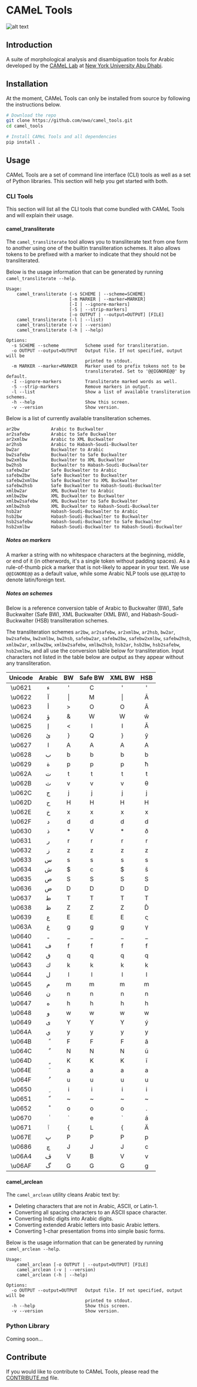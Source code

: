# CAMeL Tools

![alt text](camel_logo.png "CAMeL logo")

## Introduction

A suite of morphological analysis and disambiguation tools for Arabic developed
by the
[CAMeL Lab](https://nyuad.nyu.edu/en/research/faculty-research/camel-lab.html)
at [New York University Abu Dhabi](http://nyuad.nyu.edu/).

## Installation

At the moment, CAMeL Tools can only be installed from source by following the
instructions below.

```bash
# Download the repo
git clone https://github.com/owo/camel_tools.git
cd camel_tools

# Install CAMeL Tools and all dependencies
pip install .
```

## Usage

CAMeL Tools are a set of command line interface (CLI) tools as well as a set
of Python libraries. This section will help you get started with both.

### CLI Tools

This section will list all the CLI tools that come bundled with CAMeL Tools and
will explain their usage.

#### camel_transliterate

The `camel_transliterate` tool allows you to transliterate text from one form
to another using one of the builtin transliteration schemes. It also allows
tokens to be prefixed with a marker to indicate that they should not be
transliterated.

Below is the usage information that can be generated by running
`camel_transliterate --help`.

```none
Usage:
    camel_transliterate (-s SCHEME | --scheme=SCHEME)
                        [-m MARKER | --marker=MARKER]
                        [-I | --ignore-markers]
                        [-S | --strip-markers]
                        [-o OUTPUT | --output=OUTPUT] [FILE]
    camel_transliterate (-l | --list)
    camel_transliterate (-v | --version)
    camel_transliterate (-h | --help)

Options:
  -s SCHEME --scheme          Scheme used for transliteration.
  -o OUTPUT --output=OUTPUT   Output file. If not specified, output will be
                              printed to stdout.
  -m MARKER --marker=MARKER   Marker used to prefix tokens not to be
                              transliterated. Set to '@@IGNORE@@' by default.
  -I --ignore-markers         Transliterate marked words as well.
  -S --strip-markers          Remove markers in output.
  -l --list                   Show a list of available transliteration schemes.
  -h --help                   Show this screen.
  -v --version                Show version.
```

Below is a list of currently available transliteration schemes.

```none
ar2bw            Arabic to Buckwalter
ar2safebw        Arabic to Safe Buckwalter
ar2xmlbw         Arabic to XML Buckwalter
ar2hsb           Arabic to Habash-Soudi-Buckwalter
bw2ar            Buckwalter to Arabic
bw2safebw        Buckwalter to Safe Buckwalter
bw2xmlbw         Buckwalter to XML Buckwalter
bw2hsb           Buckwalter to Habash-Soudi-Buckwalter
safebw2ar        Safe Buckwalter to Arabic
safebw2bw        Safe Buckwalter to Buckwalter
safebw2xmlbw     Safe Buckwalter to XML Buckwalter
safebw2hsb       Safe Buckwalter to Habash-Soudi-Buckwalter
xmlbw2ar         XML Buckwalter to Arabic
xmlbw2bw         XML Buckwalter to Buckwalter
xmlbw2safebw     XML Buckwalter to Safe Buckwalter
xmlbw2hsb        XML Buckwalter to Habash-Soudi-Buckwalter
hsb2ar           Habash-Soudi-Buckwalter to Arabic
hsb2bw           Habash-Soudi-Buckwalter to Buckwalter
hsb2safebw       Habash-Soudi-Buckwalter to Safe Buckwalter
hsb2xmlbw        Habash-Soudi-Buckwalter to Habash-Soudi-Buckwalter
```

##### Notes on markers

A marker a string with no whitespace characters at the beginning, middle, or
end of it (in otherwords, it's a single token without padding spaces). As a
rule-of-thumb pick a marker that is not-likely to appear in your text. We
use `@@IGNORE@@` as a default value, while some Arabic NLP tools use `@@LAT@@`
to denote latin/foreign text.

##### Notes on schemes

Below is a reference conversion table of Arabic to Buckwalter (BW), Safe
Buckwalter (Safe BW), XML Buckwalter (XML BW),
and Habash-Soudi-Buckwalter (HSB) transliteration schemes.

The transliteration schemes `ar2bw`, `ar2safebw`, `ar2xmlbw`, `ar2hsb`,
`bw2ar`, `bw2safebw`, `bw2xmlbw`, `bw2hsb`, `safebw2ar`, `safebw2bw`,
`safebw2xmlbw`, `safebw2hsb`, `xmlbw2ar`, `xmlbw2bw`, `xmlbw2safebw`,
`xmlbw2hsb`, `hsb2ar`, `hsb2bw`, `hsb2safebw`, `hsb2xmlbw`, and all use the
conversion table below for transliteration. Input characters not listed in the
table below are output as they appear without any transliteration.

| Unicode | Arabic | BW | Safe BW | XML BW | HSB |
|:------:|:------:|:--:|:-------:|:------:|:----:|
| \u0621 | ء      | '  | C       | '      | '    |
| \u0622 | آ      | \| | M       | \|     | Ā    |
| \u0623 | أ      | >  | O       | O      | Â    |
| \u0624 | ؤ      | &  | W       | W      | ŵ    |
| \u0625 | إ      | <  | I       | I      | Ă    |
| \u0626 | ئ      | }  | Q       | }      | ŷ    |
| \u0627 | ا      | A  | A       | A      | A    |
| \u0628 | ب      | b  | b       | b      | b    |
| \u0629 | ة      | p  | p       | p      | ħ    |
| \u062A | ت      | t  | t       | t      | t    |
| \u062B | ث      | v  | v       | v      | θ    |
| \u062C | ج      | j  | j       | j      | j    |
| \u062D | ح      | H  | H       | H      | H    |
| \u062E | خ      | x  | x       | x      | x    |
| \u062F | د      | d  | d       | d      | d    |
| \u0630 | ذ      | *  | V       | *      | ð    |
| \u0631 | ر      | r  | r       | r      | r    |
| \u0632 | ز      | z  | z       | z      | z    |
| \u0633 | س      | s  | s       | s      | s    |
| \u0634 | ش      | $  | c       | $      | š    |
| \u0635 | ص      | S  | S       | S      | S    |
| \u0636 | ض      | D  | D       | D      | D    |
| \u0637 | ط      | T  | T       | T      | T    |
| \u0638 | ظ      | Z  | Z       | Z      | Ď    |
| \u0639 | ع      | E  | E       | E      | ς    |
| \u063A | غ      | g  | g       | g      | γ    |
| \u0640 | ـ      | _  | _       | _      | _    |
| \u0641 | ف      | f  | f       | f      | f    |
| \u0642 | ق      | q  | q       | q      | q    |
| \u0643 | ك      | k  | k       | k      | k    |
| \u0644 | ل      | l  | l       | l      | l    |
| \u0645 | م      | m  | m       | m      | m    |
| \u0646 | ن      | n  | n       | n      | n    |
| \u0647 | ه      | h  | h       | h      | h    |
| \u0648 | و      | w  | w       | w      | w    |
| \u0649 | ى      | Y  | Y       | Y      | ý    |
| \u064A | ي      | y  | y       | y      | y    |
| \u064B | ً      | F  | F       | F      | ã    |
| \u064C | ٌ      | N  | N       | N      | ũ    |
| \u064D | ٍ      | K  | K       | K      | ĩ    |
| \u064E | َ      | a  | a       | a      | a    |
| \u064F | ُ      | u  | u       | u      | u    |
| \u0650 | ِ      | i  | i       | i      | i    |
| \u0651 | ّ      | ~  | ~       | ~      | ~    |
| \u0652 | ْ      | o  | o       | o      | .    |
| \u0670 | ٰ      | \` | e       | \`     | á    |
| \u0671 | ٱ      | {  | L       | {      | Ä    |
| \u067E | پ      | P  | P       | P      | p    |
| \u0686 | چ      | J  | J       | J      | c    |
| \u06A4 | ڤ      | V  | B       | V      | v    |
| \u06AF | گ      | G  | G       | G      | g    |

#### camel_arclean

The `camel_arclean` utility cleans Arabic text by:

- Deleting characters that are not in Arabic, ASCII, or Latin-1.
- Converting all spacing characters to an ASCII space character.
- Converting Indic digits into Arabic digits.
- Converting extended Arabic letters into basic Arabic letters.
- Converting 1-char presentation froms into simple basic forms.

Below is the usage information that can be generated by running
`camel_arclean --help`.

```none
Usage:
    camel_arclean [-o OUTPUT | --output=OUTPUT] [FILE]
    camel_arclean (-v | --version)
    camel_arclean (-h | --help)

Options:
  -o OUTPUT --output=OUTPUT   Output file. If not specified, output will be
                              printed to stdout.
  -h --help                   Show this screen.
  -v --version                Show version.
```

### Python Library

Coming soon...

## Contribute

If you would like to contribute to CAMeL Tools, please read the
[CONTRIBUTE.md](./CONTRIBUTING.md) file.
